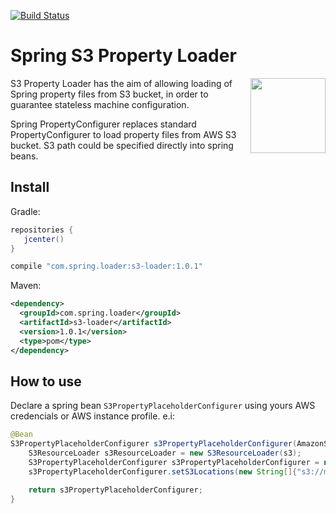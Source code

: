 [![Build Status](https://travis-ci.org/ericdallo/spring-s3-properties-loader.svg?branch=master)](https://travis-ci.org/ericdallo/spring-s3-properties-loader)
# Spring S3 Property Loader
<img align="right"  src="https://raw.githubusercontent.com/ericdallo/spring-s3-properties-loader/images/spring-icon.png?raw=true" width="120" height="120"/>

S3 Property Loader has the aim of allowing loading of Spring property files from S3 bucket, in order to guarantee stateless machine configuration.

Spring PropertyConfigurer replaces standard PropertyConfigurer to load property files from AWS S3 bucket. S3 path could be specified directly into spring beans.

## Install
Gradle:
```groovy
repositories {  
   jcenter()  
}
```
```groovy
compile "com.spring.loader:s3-loader:1.0.1"
```
Maven:
```xml
<dependency>
  <groupId>com.spring.loader</groupId>
  <artifactId>s3-loader</artifactId>
  <version>1.0.1</version>
  <type>pom</type>
</dependency>
```
## How to use

Declare a spring bean `S3PropertyPlaceholderConfigurer` using yours AWS credencials or AWS instance profile. e.i: 

```java
@Bean
S3PropertyPlaceholderConfigurer s3PropertyPlaceholderConfigurer(AmazonS3 s3) {
    S3ResourceLoader s3ResourceLoader = new S3ResourceLoader(s3);
    S3PropertyPlaceholderConfigurer s3PropertyPlaceholderConfigurer = new S3PropertyPlaceholderConfigurer(s3ResourceLoader);
    s3PropertyPlaceholderConfigurer.setS3Locations(new String[]{"s3://my-bucket/my-folder/my-properties.properties"});

    return s3PropertyPlaceholderConfigurer;
}
```
